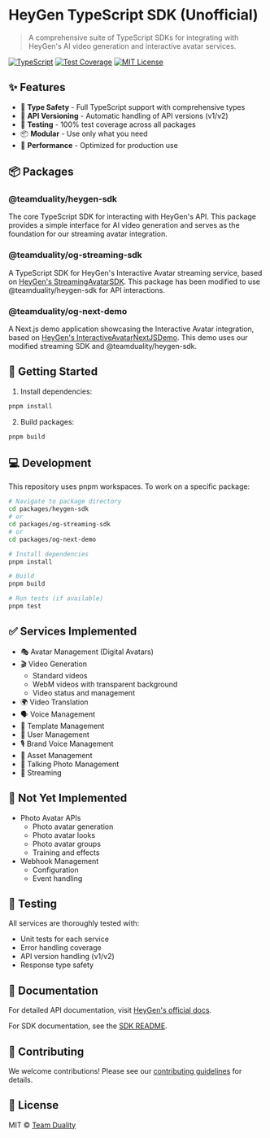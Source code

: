 # HeyGen TypeScript SDK (Unofficial)

> A comprehensive suite of TypeScript SDKs for integrating with HeyGen's AI video generation and interactive avatar services.

[![TypeScript](https://img.shields.io/badge/TypeScript-5.0-blue.svg)](https://www.typescriptlang.org/)
[![Test Coverage](https://img.shields.io/badge/coverage-100%25-brightgreen.svg)](packages/sdk/coverage)
[![MIT License](https://img.shields.io/badge/license-MIT-blue.svg)](LICENSE)

## ✨ Features

- 🎯 **Type Safety** - Full TypeScript support with comprehensive types
- 🔄 **API Versioning** - Automatic handling of API versions (v1/v2)
- 🧪 **Testing** - 100% test coverage across all packages
- 📦 **Modular** - Use only what you need
- 🚀 **Performance** - Optimized for production use

## 📦 Packages

### @teamduality/heygen-sdk

The core TypeScript SDK for interacting with HeyGen's API. This package provides a simple interface for AI video generation and serves as the foundation for our streaming avatar integration.

### @teamduality/og-streaming-sdk

A TypeScript SDK for HeyGen's Interactive Avatar streaming service, based on [HeyGen's StreamingAvatarSDK](https://github.com/HeyGen-Official/StreamingAvatarSDK). This package has been modified to use @teamduality/heygen-sdk for API interactions.

### @teamduality/og-next-demo

A Next.js demo application showcasing the Interactive Avatar integration, based on [HeyGen's InteractiveAvatarNextJSDemo](https://github.com/HeyGen-Official/InteractiveAvatarNextJSDemo). This demo uses our modified streaming SDK and @teamduality/heygen-sdk.

## 🚀 Getting Started

1. Install dependencies:

```bash
pnpm install
```

2. Build packages:

```bash
pnpm build
```

## 💻 Development

This repository uses pnpm workspaces. To work on a specific package:

```bash
# Navigate to package directory
cd packages/heygen-sdk
# or
cd packages/og-streaming-sdk
# or
cd packages/og-next-demo

# Install dependencies
pnpm install

# Build
pnpm build

# Run tests (if available)
pnpm test
```

## ✅ Services Implemented

- 🎭 Avatar Management (Digital Avatars)
- 🎬 Video Generation
  - Standard videos
  - WebM videos with transparent background
  - Video status and management
- 🌍 Video Translation
- 🗣️ Voice Management
- 📝 Template Management
- 👤 User Management
- 🎙️ Brand Voice Management
- 📁 Asset Management
- 📸 Talking Photo Management
- 🔄 Streaming

## 📝 Not Yet Implemented

- Photo Avatar APIs
  - Photo avatar generation
  - Photo avatar looks
  - Photo avatar groups
  - Training and effects
- Webhook Management
  - Configuration
  - Event handling

## 🧪 Testing

All services are thoroughly tested with:

- Unit tests for each service
- Error handling coverage
- API version handling (v1/v2)
- Response type safety

## 📖 Documentation

For detailed API documentation, visit [HeyGen's official docs](https://docs.heygen.com).

For SDK documentation, see the [SDK README](./packages/sdk/README.md).

## 🤝 Contributing

We welcome contributions! Please see our [contributing guidelines](CONTRIBUTING.md) for details.

## 📄 License

MIT © [Team Duality](https://github.com/teamduality)
